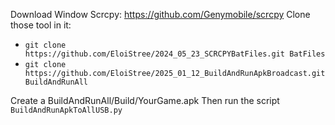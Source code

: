 Download Window Scrcpy: https://github.com/Genymobile/scrcpy
Clone those tool in it: 
- `git clone https://github.com/EloiStree/2024_05_23_SCRCPYBatFiles.git BatFiles`
- `git clone https://github.com/EloiStree/2025_01_12_BuildAndRunApkBroadcast.git BuildAndRunAll`

Create a BuildAndRunAll/Build/YourGame.apk 
Then run the script `BuildAndRunApkToAllUSB.py`

